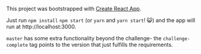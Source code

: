 This project was bootstrapped with [Create React App](https://github.com/facebookincubator/create-react-app).

Just run `npm install` `npm start` (or `yarn` and `yarn start`! 😺) and the app will run at http://localhost:3000.

`master` has some extra functionality beyond the challenge- the `challenge-complete` tag points to the version that just fulfills the requirements.
